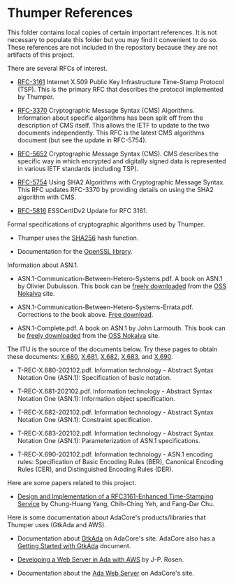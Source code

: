 
Thumper References
==================

This folder contains local copies of certain important references. It is not necessary to
populate this folder but you may find it convenient to do so. These references are not included
in the repository because they are not artifacts of this project.

There are several RFCs of interest.

+ [RFC-3161](http://www.rfc-editor.org/rfc/rfc3161.txt) Internet X.509 Public Key Infrastructure
  Time-Stamp Protocol (TSP). This is the primary RFC that describes the protocol implemented by
  Thumper.

+ [RFC-3370](http://www.rfc-editor.org/rfc/rfc3370.txt) Cryptographic Message Syntax (CMS)
  Algorithms. Information about specific algorithms has been split off from the description of
  CMS itself. This allows the IETF to update to the two documents independently. This RFC is the
  latest CMS algorithms document (but see the update in RFC-5754).

+ [RFC-5652](http://www.rfc-editor.org/rfc/rfc5652.txt) Cryptographic Message Syntax (CMS). CMS
  describes the specific way in which encrypted and digitally signed data is represented in
  various IETF standards (including TSP).

+ [RFC-5754](http://www.rfc-editor.org/rfc/rfc5754.txt) Using SHA2 Algorithms with Cryptographic
  Message Syntax. This RFC updates RFC-3370 by providing details on using the SHA2 algorithm
  with CMS.

+ [RFC-5816](http://www.rfc-editor.org/rfc/rfc5816.txt) ESSCertIDv2 Update for RFC 3161.

Formal specifications of cryptographic algorithms used by Thumper.

+ Thumper uses the [SHA256](https://nvlpubs.nist.gov/nistpubs/FIPS/NIST.FIPS.180-4.pdf) hash
  function.
  
+ Documentation for the [OpenSSL library](https://www.openssl.org/docs/).

Information about ASN.1.

+ ASN.1-Communication-Between-Hetero-Systems.pdf. A book on ASN.1 by Olivier Dubuisson. This
  book can be
  [freely downloaded](http://www.oss.com/asn1/resources/books-whitepapers-pubs/dubuisson-asn1-book.PDF)
  from the [OSS Nokalva](http://www.oss.com/) site.

+ ASN.1-Communication-Between-Hetero-Systems-Errata.pdf. Corrections to the book above.
  [Free download](http://www.oss.com/asn1/resources/books-whitepapers-pubs/ASN.1.%20Communication%20between%20heterogeneous%20systems%20-%20Errata.pdf).

+ ASN.1-Complete.pdf. A book on ASN.1 by John Larmouth. This book can be
  [freely downloaded](http://www.oss.com/asn1/resources/books-whitepapers-pubs/larmouth-asn1-book.pdf)
  from the [OSS Nokalva](http://www.oss.com/) site.

The ITU is the source of the documents below. Try these pages to obtain these documents:
[X.680](http://www.itu.int/rec/T-REC-X.680/en), [X.681](http://www.itu.int/rec/T-REC-X.681/en),
[X.682](http://www.itu.int/rec/T-REC-X.682/en), [X.683](http://www.itu.int/rec/T-REC-X.683/en),
and [X.690](http://www.itu.int/rec/T-REC-X.690/en).

+ T-REC-X.680-202102.pdf. Information technology - Abstract Syntax Notation One (ASN.1):
  Specification of basic notation.

+ T-REC-X.681-202102.pdf. Information technology - Abstract Syntax Notation One (ASN.1):
  Information object specification.

+ T-REC-X.682-202102.pdf. Information technology - Abstract Syntax Notation One (ASN.1):
  Constraint specification.

+ T-REC-X.683-202102.pdf. Information technology - Abstract Syntax Notation One (ASN.1):
  Parameterization of ASN.1 specifications.

+ T-REC-X.690-202102.pdf. Information technology - ASN.1 encoding rules: Specification of Basic
  Encoding Rules (BER), Canonical Encoding Rules (CER), and Distinguished Encoding Rules (DER).

Here are some papers related to this project.

+ [Design and Implementation of a RFC3161-Enhanced Time-Stamping Service](http://crypto.nknu.edu.tw/publications/2004IWAP.pdf)
  by Chung-Huang Yang, Chih-Ching Yeh, and Fang-Dar Chu.

Here is some documentation about AdaCore's products/libraries that Thumper uses (GtkAda and
AWS).

+ Documentation about [GtkAda](https://docs.adacore.com/gtkada-docs/gtkada_ug/_build/html/) on
  AdaCore's site. AdaCore also has a [Getting Started with
  GtkAda](https://docs.adacore.com/live/wave/gtkada/html/gtkada_ug/getting_started.html)
  document.

+ [Developing a Web Server in Ada with
  AWS](https://silo.tips/download/developing-a-web-server-in-ada-with-aws) by J-P. Rosen.

+ Documentation about the [Ada Web Server](https://docs.adacore.com/aws-docs/aws/) on AdaCore's
  site.
